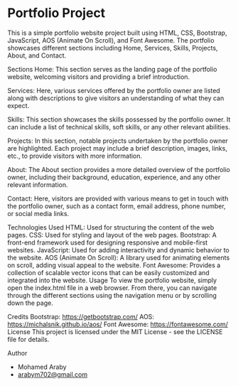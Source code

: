 <h1>Portfolio Project</h1>
This is a simple portfolio website project built using HTML, CSS, Bootstrap, JavaScript, AOS (Animate On Scroll), and Font Awesome. The portfolio showcases different sections including Home, Services, Skills, Projects, About, and Contact.

Sections
Home: This section serves as the landing page of the portfolio website, welcoming visitors and providing a brief introduction.

Services: Here, various services offered by the portfolio owner are listed along with descriptions to give visitors an understanding of what they can expect.

Skills: This section showcases the skills possessed by the portfolio owner. It can include a list of technical skills, soft skills, or any other relevant abilities.

Projects: In this section, notable projects undertaken by the portfolio owner are highlighted. Each project may include a brief description, images, links, etc., to provide visitors with more information.

About: The About section provides a more detailed overview of the portfolio owner, including their background, education, experience, and any other relevant information.

Contact: Here, visitors are provided with various means to get in touch with the portfolio owner, such as a contact form, email address, phone number, or social media links.

Technologies Used
HTML: Used for structuring the content of the web pages.
CSS: Used for styling and layout of the web pages.
Bootstrap: A front-end framework used for designing responsive and mobile-first websites.
JavaScript: Used for adding interactivity and dynamic behavior to the website.
AOS (Animate On Scroll): A library used for animating elements on scroll, adding visual appeal to the website.
Font Awesome: Provides a collection of scalable vector icons that can be easily customized and integrated into the website.
Usage
To view the portfolio website, simply open the index.html file in a web browser. From there, you can navigate through the different sections using the navigation menu or by scrolling down the page.

Credits
Bootstrap: https://getbootstrap.com/
AOS: https://michalsnik.github.io/aos/
Font Awesome: https://fontawesome.com/
License
This project is licensed under the MIT License - see the LICENSE file for details.

Author
- Mohamed Araby
- arabym702@gmail.com
